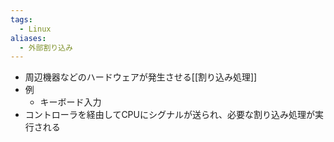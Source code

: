```yaml
---
tags:
  - Linux
aliases:
  - 外部割り込み
---
```

- 周辺機器などのハードウェアが発生させる[[割り込み処理]]
- 例
	- キーボード入力
- コントローラを経由してCPUにシグナルが送られ、必要な割り込み処理が実行される